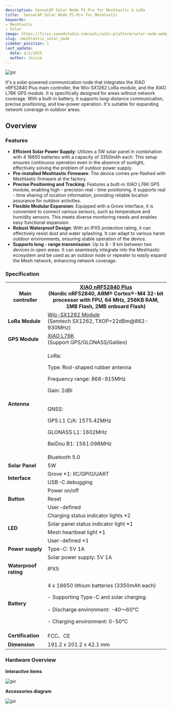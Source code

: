 ```yaml
---
description: SenseCAP Solar Node P1-Pro for Meshtastic & LoRa
title:  SenseCAP Solar Node P1-Pro for Meshtastic
keywords:
- Meshtastic
- Solar
image: https://files.seeedstudio.com/wiki/wiki-platform/solar-node.webp
slug: /meshtastic_solar_node
sidebar_position: 1
last_update:
  date: 4/1/2025
  author: Jessie
---
```




<p style={{textAlign: 'center'}}><img src="https://files.seeedstudio.com/wiki/SenseCAP/Meshtastic/solar-node.png" alt="pir" width={800} height="auto" /></p>


It's a solar-powered communication node that integrates the XIAO nRF52840 Plus main controller, the Wio-SX1262 LoRa module, and the XIAO L76K GPS module. It is specifically designed for areas without network coverage. With a built-in battery, it supports long-distance communication, precise positioning, and low-power operation. It's suitable for expanding network coverage in outdoor areas.

 


## Overview

### Features

* **Efficient Solar Power Supply**: Utilizes a 5W solar panel in combination with 4 18650 batteries with a capacity of 3350mAh each. This setup ensures continuous operation even in the absence of sunlight, effectively solving the problem of outdoor power supply.
* **Pre-installed Meshtastic Firmware**: The device comes pre-flashed with Meshtastic firmware at the factory. 
* **Precise Positioning and Tracking**: Features a built-in XIAO L76K GPS module, enabling high - precision real - time positioning. It supports real - time sharing of location information, providing reliable location assurance for outdoor activities.
* **Flexible Modular Expansion**: Equipped with a Grove interface, it is convenient to connect various sensors, such as temperature and humidity sensors. This meets diverse monitoring needs and enables easy functional expansion.
* **Robust Waterproof Design**: With an IPX5 protection rating, it can effectively resist dust and water splashing. It can adapt to various harsh outdoor environments, ensuring stable operation of the device.
* **Supports long - range transmission**: Up to 8 - 9 km between two devices in open areas. It can seamlessly integrate into the Meshtastic ecosystem and be used as an outdoor node or repeater to easily expand the Mesh network, enhancing network coverage.


### Specification


<table>
  <tr>
    <th><b>Main controller</b></th>
    <th>
      <a href="https://www.seeedstudio.com/Seeed-Studio-XIAO-nRF52840-Plus-p-6359.html" target="_blank">XIAO nRF52840 Plus</a><br />
      (Nordic nRF52840, ARM® Cortex®-M4 32-bit processor with FPU, 64 MHz, 256KB RAM, 1MB Flash, 2MB onboard Flash)
    </th>
  </tr>
  <tr>
    <td><b>LoRa Module</b></td>
    <td>
      <a href="https://www.seeedstudio.com/Wio-SX1262-Wireless-Module-p-5981.html" target="_blank">Wio-SX1262 Module</a><br />
      (Semtech SX1262, TXOP=22dBm@862-930MHz)
    </td>
  </tr>
  <tr>
    <td><b>GPS Module</b></td>
    <td>
      <a href="https://www.seeedstudio.com/L76K-GNSS-Module-for-Seeed-Studio-XIAO-p-5864.html" target="_blank">XIAO L76K</a><br />
      (Support GPS/GLONASS/Galileo)
    </td>
  </tr>
  <tr>
    <td rowSpan="3"><b>Antenna</b></td>
    <td>
      <p>LoRa:</p>
      <p>Type: Rod-shaped rubber antenna</p>
      <p>Frequency range: 868-915MHz</p>
      <p>Gain: 2dBi</p>
    </td>
  </tr>
  <tr>
    <td>
      <p>GNSS:</p>
      <p>GPS L1 C/A: 1575.42MHz</p>
      <p>GLONASS L1: 1602MHz</p>
      <p>BeiDou B1: 1561.098MHz</p>
    </td>
  </tr>
  <tr>
    <td>Bluetooth 5.0</td>
  </tr>
  <tr>
    <td><b>Solar Panel</b></td>
    <td>5W</td>
  </tr>
  <tr>
    <td rowSpan="2"><b>Interface</b></td>
    <td>Grove *1: IIC/GPIO/UART</td>
  </tr>
  <tr>
    <td>USB-C debugging</td>
  </tr>
  <tr>
    <td rowSpan="3"><b>Button</b></td>
    <td>Power on/off</td>
  </tr>
  <tr>
    <td>Reset</td>
  </tr>
  <tr>
    <td>User-defined</td>
  </tr>
  <tr>
    <td rowSpan="4"><b>LED</b></td>
    <td>Charging status indicator lights *2</td>
  </tr>
  <tr>
    <td>Solar panel status indicator light *1</td>
  </tr>
  <tr>
    <td>Mesh heartbeat light *1</td>
  </tr>
  <tr>
    <td>User-defined *1</td>
  </tr>
  <tr>
    <td><b>Power supply</b></td>
    <td>Type-C: 5V 1A</td>
  </tr>
  <tr>
    <td></td>
    <td>Solar power supply: 5V 1A</td>
  </tr>
  <tr>
    <td><b>Waterproof rating</b></td>
    <td>IPX5</td>
  </tr>
  <tr>
    <td><b>Battery</b></td>
    <td>
      <p>4 x 18650 lithium batteries (3350mAh each)</p>
      <p>- Supporting Type-C and solar charging.</p>
      <p>- Discharge environment: -40～60°C</p>
      <p>- Charging environment: 0-50°C</p>
    </td>
  </tr>
  <tr>
    <td><b>Certification</b></td>
    <td>FCC、CE</td>
  </tr>
  <tr>
    <td><b>Dimension</b></td>
    <td>191.2 x 201.2 x 42.1 mm</td>
  </tr>
</table>

### Hardware Overview

**Interactive items**
<p style={{textAlign: 'center'}}><img src="https://files.seeedstudio.com/wiki/SenseCAP/Meshtastic/interactive.png" alt="pir" width={800} height="auto" /></p>

**Accessories diagram**

<p style={{textAlign: 'center'}}><img src="https://files.seeedstudio.com/wiki/SenseCAP/Meshtastic/accessory.png" alt="pir" width={800} height="auto" /></p>


